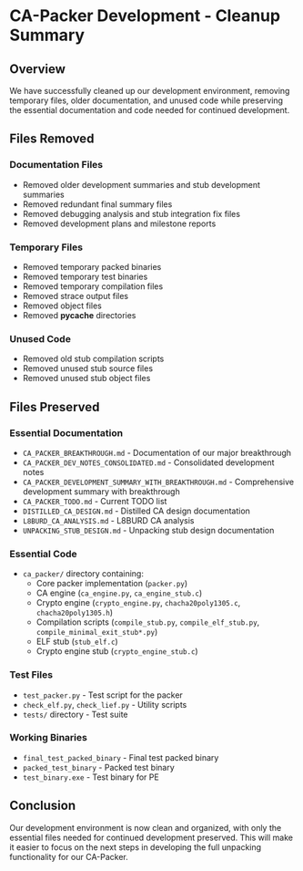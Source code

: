 # CA-Packer Development - Cleanup Summary

## Overview
We have successfully cleaned up our development environment, removing temporary files, older documentation, and unused code while preserving the essential documentation and code needed for continued development.

## Files Removed

### Documentation Files
- Removed older development summaries and stub development summaries
- Removed redundant final summary files
- Removed debugging analysis and stub integration fix files
- Removed development plans and milestone reports

### Temporary Files
- Removed temporary packed binaries
- Removed temporary test binaries
- Removed temporary compilation files
- Removed strace output files
- Removed object files
- Removed __pycache__ directories

### Unused Code
- Removed old stub compilation scripts
- Removed unused stub source files
- Removed unused stub object files

## Files Preserved

### Essential Documentation
- `CA_PACKER_BREAKTHROUGH.md` - Documentation of our major breakthrough
- `CA_PACKER_DEV_NOTES_CONSOLIDATED.md` - Consolidated development notes
- `CA_PACKER_DEVELOPMENT_SUMMARY_WITH_BREAKTHROUGH.md` - Comprehensive development summary with breakthrough
- `CA_PACKER_TODO.md` - Current TODO list
- `DISTILLED_CA_DESIGN.md` - Distilled CA design documentation
- `L8BURD_CA_ANALYSIS.md` - L8BURD CA analysis
- `UNPACKING_STUB_DESIGN.md` - Unpacking stub design documentation

### Essential Code
- `ca_packer/` directory containing:
  - Core packer implementation (`packer.py`)
  - CA engine (`ca_engine.py`, `ca_engine_stub.c`)
  - Crypto engine (`crypto_engine.py`, `chacha20poly1305.c`, `chacha20poly1305.h`)
  - Compilation scripts (`compile_stub.py`, `compile_elf_stub.py`, `compile_minimal_exit_stub*.py`)
  - ELF stub (`stub_elf.c`)
  - Crypto engine stub (`crypto_engine_stub.c`)

### Test Files
- `test_packer.py` - Test script for the packer
- `check_elf.py`, `check_lief.py` - Utility scripts
- `tests/` directory - Test suite

### Working Binaries
- `final_test_packed_binary` - Final test packed binary
- `packed_test_binary` - Packed test binary
- `test_binary.exe` - Test binary for PE

## Conclusion
Our development environment is now clean and organized, with only the essential files needed for continued development preserved. This will make it easier to focus on the next steps in developing the full unpacking functionality for our CA-Packer.